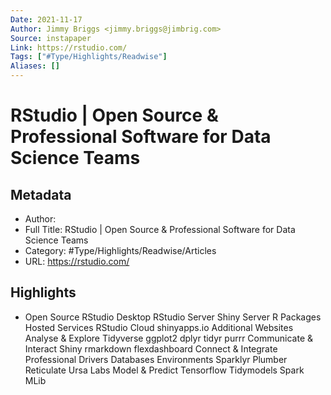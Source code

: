 ```yaml
---
Date: 2021-11-17
Author: Jimmy Briggs <jimmy.briggs@jimbrig.com>
Source: instapaper
Link: https://rstudio.com/
Tags: ["#Type/Highlights/Readwise"]
Aliases: []
---
```

# RStudio | Open Source & Professional Software for Data Science Teams

## Metadata
- Author: 
- Full Title: RStudio | Open Source & Professional Software for Data Science Teams
- Category: #Type/Highlights/Readwise/Articles
- URL: https://rstudio.com/

## Highlights
- Open Source
  RStudio Desktop
  RStudio Server
  Shiny Server
  R Packages
  Hosted Services
  RStudio Cloud
  shinyapps.io
  Additional Websites
  Analyse & Explore
  Tidyverse
  ggplot2
  dplyr
  tidyr
  purrr
  Communicate & Interact
  Shiny
  rmarkdown
  flexdashboard
  Connect & Integrate
  Professional Drivers
  Databases
  Environments
  Sparklyr
  Plumber
  Reticulate
  Ursa Labs
  Model & Predict
  Tensorflow
  Tidymodels
  Spark MLib
